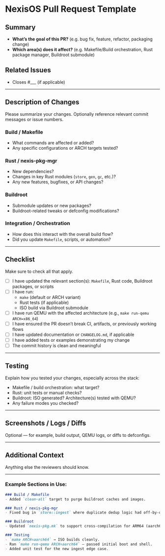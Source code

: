 # NexisOS Pull Request Template

## Summary
- **What’s the goal of this PR?** (e.g. bug fix, feature, refactor, packaging change)
- **Which area(s) does it affect?** (e.g. Makefile/Build orchestration, Rust package manager, Buildroot submodule)

## Related Issues
- Closes #___ (if applicable)

---

## Description of Changes
Please summarize your changes. Optionally reference relevant commit messages or issue numbers.

### Build / Makefile
- What commands are affected or added?
- Any specific configurations or ARCH targets tested?

### Rust / nexis‑pkg‑mgr
- New dependencies?
- Changes in key Rust modules (`store`, `gen`, `gc`, etc.)?
- Any new features, bugfixes, or API changes?

### Buildroot
- Submodule updates or new packages?
- Buildroot-related tweaks or defconfig modifications?

### Integration / Orchestration
- How does this interact with the overall build flow?
- Did you update `Makefile`, scripts, or automation?

---

## Checklist
Make sure to check all that apply.

- [ ] I have updated the relevant section(s): `Makefile`, Rust code, Buildroot packages, or scripts
- [ ] I have run:
  - `make` (default or ARCH variant)
  - Rust tests (if applicable)
  - ISO build via Buildroot submodule
- [ ] I have run QEMU with the affected architecture (e.g., `make run-qemu ARCH=x86_64`)
- [ ] I have ensured the PR doesn’t break CI, artifacts, or previously working flows
- [ ] I have updated documentation or `CHANGELOG.md`, if applicable
- [ ] I have added tests or examples demonstrating my change
- [ ] The commit history is clean and meaningful

---

## Testing
Explain how you tested your changes, especially across the stack:

- Makefile / build orchestration: what target?
- Rust: unit tests or manual checks?
- Buildroot: ISO generated? Architecture(s) tested with QEMU?
- Any failure modes you checked?

---

## Screenshots / Logs / Diffs
Optional — for example, build output, QEMU logs, or diffs to defconfigs.

---

## Additional Context
Anything else the reviewers should know.

---

### Example Sections in Use:

```markdown
### Build / Makefile
- Added `clean-all` target to purge Buildroot caches and images.

### Rust / nexis-pkg-mgr
- Fixed bug in `store::ingest` where duplicate dedup logic had off-by-one error.

### Buildroot
- Updated `nexis-pkg.mk` to support cross-compilation for ARM64 (aarch64).

### Testing
- `make ARCH=aarch64` → ISO builds cleanly.
- Ran `make run-qemu ARCH=aarch64` — passed initial boot and shell.
- Added unit test for the new ingest edge case.

